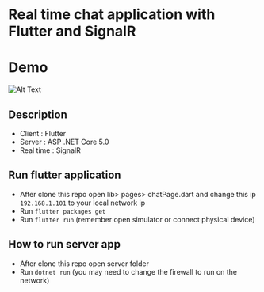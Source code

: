 # Real time chat application with Flutter and SignalR

# Demo
![Alt Text](https://github.com/ocean28799/FlutterChatApp/blob/main/Demo2.gif)

## Description

- Client : Flutter
- Server : ASP .NET Core 5.0
- Real time : SignalR

## Run flutter application

- After clone this repo open lib> pages> chatPage.dart and change this ip `192.168.1.101` to your local network ip
- Run `flutter packages get`
- Run `flutter run` (remember open simulator or connect physical device)

## How to run server app

- After clone this repo open server folder
- Run `dotnet run` (you may need to change the firewall to run on the network)
